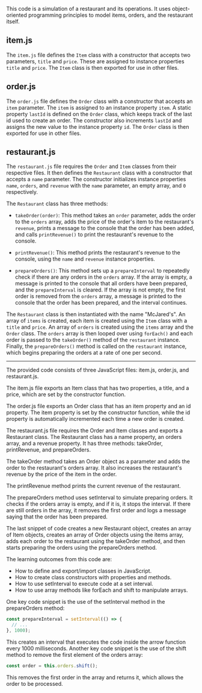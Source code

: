 This code is a simulation of a restaurant and its operations. It uses object-oriented programming principles to model items, orders, and the restaurant itself.

## item.js

The `item.js` file defines the `Item` class with a constructor that accepts two parameters, `title` and `price`. These are assigned to instance properties `title` and `price`. The `Item` class is then exported for use in other files.

## order.js

The `order.js` file defines the `Order` class with a constructor that accepts an `item` parameter. The `item` is assigned to an instance property `item`. A static property `lastId` is defined on the `Order` class, which keeps track of the last id used to create an order. The constructor also increments `lastId` and assigns the new value to the instance property `id`. The `Order` class is then exported for use in other files.

## restaurant.js

The `restaurant.js` file requires the `Order` and `Item` classes from their respective files. It then defines the `Restaurant` class with a constructor that accepts a `name` parameter. The constructor initializes instance properties `name`, `orders`, and `revenue` with the `name` parameter, an empty array, and `0` respectively.

The `Restaurant` class has three methods:

-   `takeOrder(order)`: This method takes an `order` parameter, adds the order to the `orders` array, adds the price of the order's item to the restaurant's `revenue`, prints a message to the console that the order has been added, and calls `printRevenue()` to print the restaurant's revenue to the console.
    
-   `printRevenue()`: This method prints the restaurant's revenue to the console, using the `name` and `revenue` instance properties.
    
-   `prepareOrders()`: This method sets up a `prepareInterval` to repeatedly check if there are any orders in the `orders` array. If the array is empty, a message is printed to the console that all orders have been prepared, and the `prepareInterval` is cleared. If the array is not empty, the first order is removed from the `orders` array, a message is printed to the console that the order has been prepared, and the interval continues.
    

The `Restaurant` class is then instantiated with the name "McJared's". An array of `items` is created, each item is created using the `Item` class with a `title` and `price`. An array of `orders` is created using the `items` array and the `Order` class. The `orders` array is then looped over using `forEach()` and each order is passed to the `takeOrder()` method of the `restaurant` instance. Finally, the `prepareOrders()` method is called on the `restaurant` instance, which begins preparing the orders at a rate of one per second.
***
The provided code consists of three JavaScript files: item.js, order.js, and restaurant.js.

The item.js file exports an Item class that has two properties, a title, and a price, which are set by the constructor function.

The order.js file exports an Order class that has an item property and an id property. The item property is set by the constructor function, while the id property is automatically incremented each time a new order is created.

The restaurant.js file requires the Order and Item classes and exports a Restaurant class. The Restaurant class has a name property, an orders array, and a revenue property. It has three methods: takeOrder, printRevenue, and prepareOrders.

The takeOrder method takes an Order object as a parameter and adds the order to the restaurant's orders array. It also increases the restaurant's revenue by the price of the item in the order.

The printRevenue method prints the current revenue of the restaurant.

The prepareOrders method uses setInterval to simulate preparing orders. It checks if the orders array is empty, and if it is, it stops the interval. If there are still orders in the array, it removes the first order and logs a message saying that the order has been prepared.

The last snippet of code creates a new Restaurant object, creates an array of Item objects, creates an array of Order objects using the items array, adds each order to the restaurant using the takeOrder method, and then starts preparing the orders using the prepareOrders method.

The learning outcomes from this code are:

-   How to define and export/import classes in JavaScript.
-   How to create class constructors with properties and methods.
-   How to use setInterval to execute code at a set interval.
-   How to use array methods like forEach and shift to manipulate arrays.

One key code snippet is the use of the setInterval method in the prepareOrders method:

```javascript
const prepareInterval = setInterval(() => {
  // ...
}, 1000);

```

This creates an interval that executes the code inside the arrow function every 1000 milliseconds. Another key code snippet is the use of the shift method to remove the first element of the orders array:

```javascript
const order = this.orders.shift();

```

This removes the first order in the array and returns it, which allows the order to be processed.